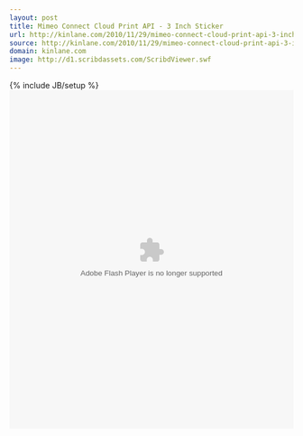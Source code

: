 ```yaml
---
layout: post
title: Mimeo Connect Cloud Print API - 3 Inch Sticker
url: http://kinlane.com/2010/11/29/mimeo-connect-cloud-print-api-3-inch-sticker/
source: http://kinlane.com/2010/11/29/mimeo-connect-cloud-print-api-3-inch-sticker/
domain: kinlane.com
image: http://d1.scribdassets.com/ScribdViewer.swf
---
```

{% include JB/setup %}<object id="doc_100646840455939" style="outline: none;" classid="clsid:d27cdb6e-ae6d-11cf-96b8-444553540000" width="100%" height="600" codebase="http://download.macromedia.com/pub/shockwave/cabs/flash/swflash.cab#version=6,0,40,0"><param name="name" value="doc_100646840455939" /><param name="data" value="http://d1.scribdassets.com/ScribdViewer.swf" /><param name="wmode" value="opaque" /><param name="bgcolor" value="#ffffff" /><param name="allowFullScreen" value="true" /><param name="allowScriptAccess" value="always" /><param name="FlashVars" value="document_id=44347495&amp;access_key=key-2bwgunotrdkuoxd3u0cu&amp;page=1&amp;viewMode=list" /><param name="src" value="http://d1.scribdassets.com/ScribdViewer.swf" /><param name="allowfullscreen" value="true" /><embed id="doc_100646840455939" style="outline: none;" type="application/x-shockwave-flash" width="100%" height="600" src="http://d1.scribdassets.com/ScribdViewer.swf" flashvars="document_id=44347495&amp;access_key=key-2bwgunotrdkuoxd3u0cu&amp;page=1&amp;viewMode=list" allowscriptaccess="always" allowfullscreen="true" bgcolor="#ffffff" wmode="opaque" data="http://d1.scribdassets.com/ScribdViewer.swf" name="doc_100646840455939"></embed></object>
